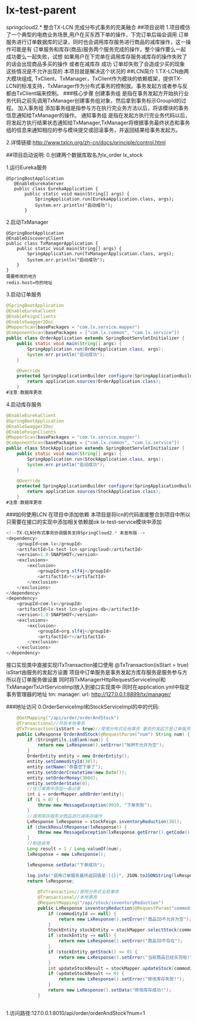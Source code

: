 # lx-test-parent
springcloud2.* 整合TX-LCN   完成分布式事务的完美融合
##项目说明
1.项目模仿了一个典型的电商业务场景,用户在买东西下单的操作，下完订单后端会调用
订单服务进行订单数据库的记录，同时也会调用库存服务进行商品的减库操作，这一操作可能是有
订单服务和库存(商品)服务两个服务完成的操作，整个操作要么一起成功要么一起失败，试想
如果用户在下完单在调用库存服务减库存的操作失败了的话会出现商品多买的操作
或者在减库存 成功 订单却失败了会造成少买的现象  这些情况是不允许出现的
本项目就是解决这个状况的
##LCN简介
1.TX-LCN由两大模块组成, TxClient、TxManager，TxClient作为模块的依赖框架，提供TX-LCN的标准支持，TxManager作为分布式事务的控制放。事务发起方或者参与反都由TxClient端来控制。
###核心步骤
创建事务组
是指在事务发起方开始执行业务代码之前先调用TxManager创建事务组对象，然后拿到事务标示GroupId的过程。
加入事务组
添加事务组是指参与方在执行完业务方法以后，将该模块的事务信息通知给TxManager的操作。
通知事务组
是指在发起方执行完业务代码以后，将发起方执行结果状态通知给TxManager,TxManager将根据事务最终状态和事务组的信息来通知相应的参与模块提交或回滚事务，并返回结果给事务发起方。

2.详情链接:http://www.txlcn.org/zh-cn/docs/principle/control.html

##项目启动说明:
0.创建两个数据库取名为lx_order  lx_stock

1.运行Eureka服务
```
@SpringBootApplication
   @EnableEurekaServer
   public class EurekaApplication {
       public static void main(String[] args) {
           SpringApplication.run(EurekaApplication.class, args);
           System.err.println("启动成功");
       }
```
2.启动TxManager
```
@SpringBootApplication
@EnableDiscoveryClient
public class TxManagerApplication {
    public static void main(String[] args) {
        SpringApplication.run(TxManagerApplication.class, args);
        System.err.println("启动成功");
    }
}
需要修改的地方
redis.host=你的地址
```
3.启动订单服务
```java
@SpringBootApplication
@EnableEurekaClient
@EnableFeignClients
@EnableSwagger2Doc
@MapperScan(basePackages = "com.lx.service.mapper")
@ComponentScan(basePackages = {"com.lx.common", "com.lx.service"})
public class OrderApplication extends SpringBootServletInitializer {
    public static void main(String[] args) {
        SpringApplication.run(OrderApplication.class, args);
        System.err.println("启动成功");
    }

    @Override
    protected SpringApplicationBuilder configure(SpringApplicationBuilder application) {
        return application.sources(OrderApplication.class);
    }
#注意:数据库更改
```
4.启动库存服务
```java
@EnableEurekaClient
@SpringBootApplication
@EnableSwagger2Doc
@EnableFeignClients
@MapperScan(basePackages = "com.lx.service.mapper")
@ComponentScan(basePackages = {"com.lx.common", "com.lx.service"})
public class StockApplication extends SpringBootServletInitializer {
    public static void main(String[] args) {
        SpringApplication.run(StockApplication.class, args);
        System.err.println("启动成功");
    }

    @Override
    protected SpringApplicationBuilder configure(SpringApplicationBuilder application) {
        return application.sources(StockApplication.class);
    }
#注意:数据库更改
```
###如何使用LCN
在项目中添加依赖 本项目是将lcn的代码直接整合到项目中所以只需要在接口的实现中添加相关依赖就ok
lx-test-service模块中添加
```java
<!--TX-CLN分布式事务协调服务支持SpringCloud2.* 未发布版-->
<dependency>
    <groupId>com.lx</groupId>
    <artifactId>lx-test-lcn-springcloud</artifactId>
    <version>1.0-SNAPSHOT</version>
    <exclusions>
        <exclusion>
            <groupId>org.slf4j</groupId>
            <artifactId>*</artifactId>
        </exclusion>
    </exclusions>
</dependency>
<dependency>
    <groupId>com.lx</groupId>
    <artifactId>lx-test-lcn-plugins-db</artifactId>
    <version>1.0-SNAPSHOT</version>
    <exclusions>
        <exclusion>
            <groupId>org.slf4j</groupId>
            <artifactId>*</artifactId>
        </exclusion>
    </exclusions>
</dependency>
```
接口实现类中直接实现ITxTransaction接口使用 @TxTransaction(isStart = true)
isStart由服务的发起方设置 项目中订单服务是事务发起方库存服务是服务参与方所以在订单服务做设置
同时将TxManagerHttpRequestServiceImpl和TxManagerTxUrlServiceImpl放入到接口实现类中
同时在application.yml中指定
事务管理器的地址
tm: 
   manager: 
        url: http://127.0.0.1:8899/tx/manager/
        
###地址访问
0.OrderServiceImpl和StockServiceImpl的中的代码:
```java
    @GetMapping("/api/order/orderAndStock")
    @Transactional//开启本地事务
    @TxTransaction(isStart = true)//使用分布式全局事务 事务的发起方是订单服务
    public LxResponse OrderAndStock(@RequestParam("num") String num) {
        if (StringUtils.isBlank(num)) {
            return new LxResponse().setError("NUM不允许为空");
        }
        OrderEntity entity = new OrderEntity();
        entity.setCommodityId(30l);
        entity.setName("恭喜您下单了");
        entity.setOrderCreatetime(new Date());
        entity.setOrderMoney(300d);
        entity.setOrderState(0);
        //往订单表中添加一条记录
        int i = orderMapper.addOrder(entity);
        if (i < 0) {
            throw new MessageException(9010, "下单失败");
        }
        //调用库存服务对商品进行减库存操作
        LxResponse lxResponse = stockFeign.inventoryReduction(30l);
        if (checkResultResponse(lxResponse)) {
            throw new MessageException(lxResponse.getError().getCode(), lxResponse.getError().getMessage());
        }
        //制造异常
        Long result = 1 / Long.valueOf(num);
        lxResponse = new LxResponse();

        lxResponse.setData("下单成功");

        log.info("调用订单服务最终返回值是:[{}]", JSON.toJSONString(lxResponse));
        return lxResponse;
        
            @TxTransaction//使用分布式全局事务
            @Transactional//本地事务
            @RequestMapping("/api/stock/inventoryReduction")
            public LxResponse inventoryReduction(@RequestParam("commodityId") Long commodityId) {
                if (commodityId == null) {
                    return new LxResponse().setError("商品ID不允许为空");
                }
                StockEntity stockEntity = stockMapper.selectStock(commodityId);
                if (stockEntity == null) {
                    return new LxResponse().setError("商品ID不存在");
                }
                if (stockEntity.getStock() <= 0) {
                    return new LxResponse().setError("当前商品已经买完啦!");
                }
                int updateStockResult = stockMapper.updateStock(commodityId);
                if (updateStockResult <= 0) {
                    return new LxResponse().setError("修改库存失败!");
                }
                return new LxResponse().setData("修改库存成功!");
            }
        
```
1.访问路径:127.0.0.1:8010/api/order/orderAndStock?num=1



